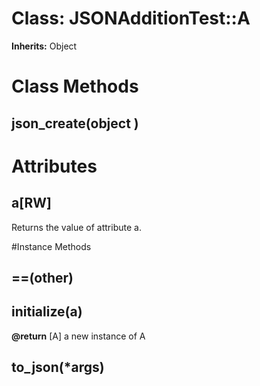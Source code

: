 # Class: JSONAdditionTest::A
**Inherits:** Object
    



# Class Methods
## json_create(object ) [](#method-c-json_create)
# Attributes
## a[RW] [](#attribute-i-a)
Returns the value of attribute a.


#Instance Methods
## ==(other) [](#method-i-==)

## initialize(a) [](#method-i-initialize)

**@return** [A] a new instance of A

## to_json(*args) [](#method-i-to_json)

